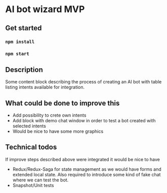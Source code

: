 # AI bot wizard MVP

## Get started

### `npm install`
### `npm start`

## Description

Some content block describing the process of creating an AI bot with table listing intents available for integration.

## What could be done to improve this

- Add possibility to crete own intents 
- Add block with demo chat window in order to test a bot created with selected intents
- Would be nice to have some more graphics

## Technical todos

If improve steps described above were integrated it would be nice to have

- Redux/Redux-Saga for state management as we would have forms and extended local state. Also required to introduce some kind of fake chat where we can test the bot.
- Snapshot/Unit tests
